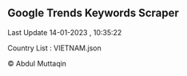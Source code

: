 

## Google Trends Keywords Scraper 
 
Last Update 14-01-2023 , 10:35:22

Country List :
VIETNAM.json



© Abdul Muttaqin 
